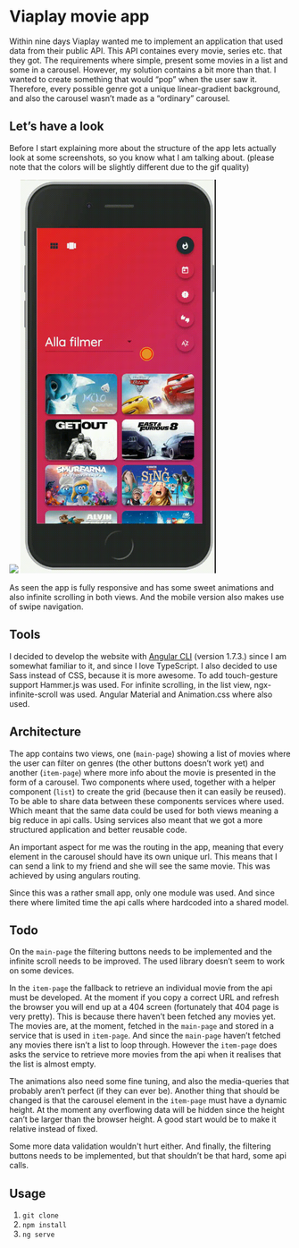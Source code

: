# Viaplay movie app

Within nine days Viaplay wanted me to implement an application that used data from their public API. This API containes every movie, series etc. that they got. The requirements where simple, present some movies in a list and some in a carousel. However, my solution contains a bit more than that. I wanted to create something that would “pop” when the user saw it. Therefore, every possible genre got a unique linear-gradient background, and also the carousel wasn’t made as a “ordinary” carousel.

## Let’s have a look
Before I start explaining more about the structure of the app lets actually look at some screenshots, so you know what I am talking about. (please note that the colors will be slightly different due to the gif quality)

<img src="https://github.com/LudKam/viaplay-movie-app/blob/master/src/common/desktop.gif" width="700">

<img src="https://github.com/LudKam/viaplay-movie-app/blob/master/src/common/mobile.gif" width="350">

As seen the app is fully responsive and has some sweet animations and also infinite scrolling in both views. And the mobile version also makes use of swipe navigation.

## Tools
I decided to develop the website with [Angular CLI](https://github.com/angular/angular-cli) (version 1.7.3.) since I am somewhat familiar to it, and since I love TypeScript. I also decided to use Sass instead of CSS, because it is more awesome. To add touch-gesture support Hammer.js was used. For infinite scrolling, in the list view, ngx-infinite-scroll was used. Angular Material and Animation.css where also used.

## Architecture
The app contains two views, one (`main-page`) showing a list of movies where the user can filter on genres (the other buttons doesn’t work yet) and another (`item-page`) where more info about the movie is presented in the form of a carousel. Two components where used, together with a helper component (`list`) to create the grid (because then it can easily be reused). To be able to share data between these components services where used. Which meant that the same data could be used for both views meaning a big reduce in api calls. Using services also meant that we got a more structured application and better reusable code.

An important aspect for me was the routing in the app, meaning that every element in the carousel should have its own unique url. This means that I can send a link to my friend and she will see the same movie. This was achieved by using angulars routing.

Since this was a rather small app, only one module was used. And since there where limited time the api calls where hardcoded into a shared model.

## Todo
On the `main-page` the filtering buttons needs to be implemented and the infinite scroll needs to be improved. The used library doesn’t seem to work on some devices.

In the `item-page` the fallback to retrieve an individual movie from the api must be developed. At the moment if you copy a correct URL and refresh the browser you will end up at a 404 screen (fortunately that 404 page is very pretty). This is because there haven’t been fetched any movies yet. The movies are, at the moment, fetched in the `main-page` and stored in a service that is used in `item-page`. And since the `main-page` haven’t fetched any movies there isn’t a list to loop through. However the `item-page` does asks the service to retrieve more movies from the api when it realises that the list is almost empty.

The animations also need some fine tuning, and also the media-queries that probably aren’t perfect (if they can ever be). Another thing that should be changed is that the carousel element in the `item-page` must have a dynamic height. At the moment any overflowing data will be hidden since the height can’t be larger than the browser height. A good start would be to make it relative instead of fixed.

Some more data validation wouldn't hurt either. And finally, the filtering buttons needs to be implemented, but that shouldn’t be that hard, some api calls.

## Usage
1. `git clone`
2. `npm install`
3. `ng serve`

